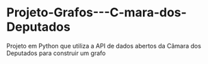 # Projeto-Grafos---C-mara-dos-Deputados
Projeto em Python que utiliza a API de dados abertos da Câmara dos Deputados para construir um grafo
